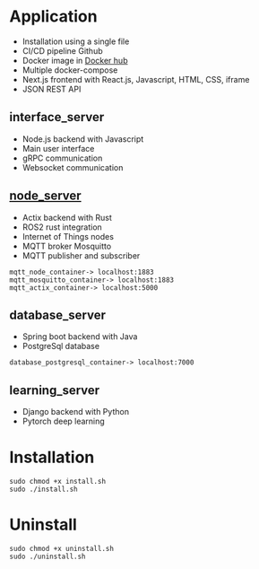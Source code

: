 # Application
- Installation using a single file 
- CI/CD pipeline Github
- Docker image in [Docker hub](https://hub.docker.com/repositories/lp02781)
- Multiple docker-compose
- Next.js frontend with React.js, Javascript, HTML, CSS, iframe
- JSON REST API

## interface_server
- Node.js backend with Javascript
- Main user interface
- gRPC communication
- Websocket communication

## [node_server](https://github.com/lp02781/node_server)
- Actix backend with Rust
- ROS2 rust integration
- Internet of Things nodes 
- MQTT broker Mosquitto
- MQTT publisher and subscriber 
```
mqtt_node_container-> localhost:1883
mqtt_mosquitto_container-> localhost:1883
mqtt_actix_container-> localhost:5000
```

## database_server
- Spring boot backend with Java
- PostgreSql database
```
database_postgresql_container-> localhost:7000
```

## learning_server
- Django backend with Python
- Pytorch deep learning

# Installation
```
sudo chmod +x install.sh
sudo ./install.sh
```

# Uninstall
```
sudo chmod +x uninstall.sh
sudo ./uninstall.sh
```

